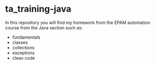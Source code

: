 # ta_training-java

In this repository you will find my homework from the EPAM automation course from the Java section such as:

* fundamentals
* classes
* collections
* exceptions
* clean code
    
